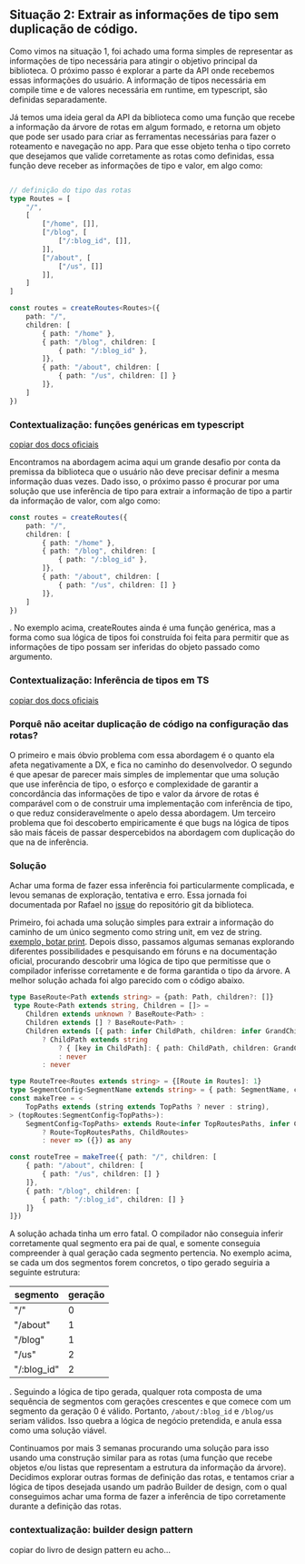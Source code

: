 ## Situação 2: Extrair as informações de tipo sem duplicação de código.

Como vimos na situação 1, foi achado uma forma simples de representar as informações de tipo necessária para atingir o objetivo principal da biblioteca. O próximo passo é explorar a parte da API onde recebemos essas informações do usuário. A informação de tipos necessária em compile time e de valores necessária em runtime, em typescript, são definidas separadamente. 

Já temos uma ideia geral da API da biblioteca como uma função que recebe a informação da árvore de rotas em algum formado, e retorna um objeto que pode ser usado para criar as ferramentas necessárias para fazer o roteamento e navegação no app. Para que esse objeto tenha o tipo correto que desejamos que valide corretamente as rotas como definidas, essa função deve receber as informações de tipo e valor, em algo como:

```ts

// definição do tipo das rotas
type Routes = [
	"/",
	[
		["/home", []],
		["/blog", [
			["/:blog_id", []],
		]],
		["/about", [
			["/us", []]
		]],
	]
]

const routes = createRoutes<Routes>({
    path: "/",
    children: [
        { path: "/home" },
        { path: "/blog", children: [
            { path: "/:blog_id" },
        ]},
        { path: "/about", children: [
            { path: "/us", children: [] }
        ]},
    ]
})
```

### Contextualização: funções genéricas em typescript
[copiar dos docs oficiais](https://www.typescriptlang.org/docs/handbook/2/generics.html)

Encontramos na abordagem acima aqui um grande desafio por conta da premissa da biblioteca que o usuário não deve precisar definir a mesma informação duas vezes. Dado isso, o próximo passo é procurar por uma solução que use inferência de tipo para extrair a informação de tipo a partir da informação de valor, com algo como:

```ts
const routes = createRoutes({
    path: "/",
    children: [
        { path: "/home" },
        { path: "/blog", children: [
            { path: "/:blog_id" },
        ]},
        { path: "/about", children: [
            { path: "/us", children: [] }
        ]},
    ]
})
```
. No exemplo acima, createRoutes ainda é uma função genérica, mas a forma como sua lógica de tipos foi construída foi feita para permitir que as informações de tipo possam ser inferidas do objeto passado como argumento.

### Contextualização: Inferência de tipos em TS
[copiar dos docs oficiais](https://www.typescriptlang.org/docs/handbook/type-inference.html)

### Porquê não aceitar duplicação de código na configuração das rotas?
O primeiro e mais óbvio problema com essa abordagem é o quanto ela afeta negativamente a DX, e fica no caminho do desenvolvedor. O segundo é que apesar de parecer mais simples de implementar que uma solução que use inferência de tipo, o esforço e complexidade de garantir a concordância das informações de tipo e valor da árvore de rotas é comparável com o de construir uma implementação com inferência de tipo, o que reduz consideravelmente o apelo dessa abordagem. Um terceiro problema que foi descoberto empiricamente é que bugs na lógica de tipos são mais fáceis de passar despercebidos na abordagem com duplicação do que na de inferência.

### Solução
Achar uma forma de fazer essa inferência foi particularmente complicada, e levou semanas de exploração, tentativa e erro. Essa jornada foi documentada por Rafael no [issue](https://github.com/rafael-g-depaulo/ragic/issues/15) do repositório git da biblioteca.

Primeiro, foi achada uma solução simples para extrair a informação do caminho de um único segmento como string unit, em vez de string. [exemplo, botar print](https://www.typescriptlang.org/play?#code/C4TwDgpgBAyhDmBbCA7YAeAcgPigXigG8owBDYACwC4pMoBfAKAGMB7FAZ2CgBNWIOaAKIAPYACdSzYJlLJ8ULABpsAChSseEGnCSoMOAJQ6EyNFlx5cqwvUNRSHByhAt2XKBDGTps+QSxPMVQeJy5xAEsUeDVScRM9cyMEswNLa1t7R2dXPgFhbykZOQgbEnJqKAAiAEYAJgBmKoZDRgB6NqgAPQB+Ri8JIr9S4jJKGlrG5rt2zt7ZjsWl5ZXVtfWlxkYgA). Depois disso, passamos algumas semanas explorando diferentes possibilidades e pesquisando em fóruns e na documentação oficial, procurando descobrir uma lógica de tipo que permitisse que o compilador inferisse corretamente e de forma garantida o tipo da árvore. A melhor solução achada foi algo parecido com o código abaixo.

```ts
type BaseRoute<Path extends string> = {path: Path, children?: []}
 type Route<Path extends string, Children = []> = 
    Children extends unknown ? BaseRoute<Path> :
    Children extends [] ? BaseRoute<Path> :
    Children extends [{ path: infer ChildPath, children: infer GrandChildren }, ...infer RestChildred]
        ? ChildPath extends string
            ? { [key in ChildPath]: { path: ChildPath, children: GrandChildren } } & Route<Path, RestChildred>
            : never
        : never

type RouteTree<Routes extends string> = {[Route in Routes]: 1}
type SegmentConfig<SegmentName extends string> = { path: SegmentName, children?: any }
const makeTree = <
    TopPaths extends (string extends TopPaths ? never : string),
> (topRoutes:SegmentConfig<TopPaths>):
    SegmentConfig<TopPaths> extends Route<infer TopRoutesPaths, infer ChildRoutes>
        ? Route<TopRoutesPaths, ChildRoutes>
        : never => ({}) as any

const routeTree = makeTree({ path: "/", children: [
    { path: "/about", children: [
        { path: "/us", children: [] }
    ]},
    { path: "/blog", children: [
        { path: "/:blog_id", children: [] }
    ]}
]})
```

A solução achada tinha um erro fatal. O compilador não conseguia inferir corretamente qual segmento era pai de qual, e somente conseguia compreender à qual geração cada segmento pertencia. No exemplo acima, se cada um dos segmentos forem concretos, o tipo gerado seguiria a seguinte estrutura:

| segmento    | geração |
| ----------- | ------- |
| "/"         | 0       |
| "/about"    | 1       |
| "/blog"     | 1       |
| "/us"       | 2       |
| "/:blog_id" | 2        |

. Seguindo a lógica de tipo gerada, qualquer rota composta de uma sequência de segmentos com gerações crescentes e que comece com um segmento da geração 0 é válido. Portanto, `/about/:blog_id` e `/blog/us` seriam válidos. Isso quebra a lógica de negócio pretendida, e anula essa como uma solução viável.

Continuamos por mais 3 semanas procurando uma solução para isso usando uma construção similar para as rotas (uma função que recebe objetos e/ou listas que representam a estrutura da informação da árvore). Decidimos explorar outras formas de definição das rotas, e tentamos criar a lógica de tipos desejada usando um padrão Builder de design, com o qual conseguimos achar uma forma de fazer a inferência de tipo corretamente durante a definição das rotas.

### contextualização: builder design pattern
copiar do livro de design pattern eu acho...

